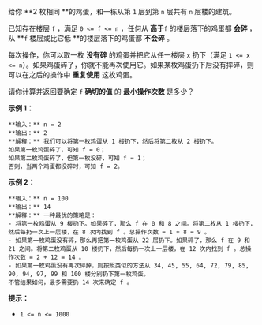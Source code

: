 给你 **2  枚相同 **的鸡蛋，和一栋从第 `1` 层到第 `n` 层共有 `n` 层楼的建筑。

已知存在楼层 `f` ，满足 `0 <= f <= n` ，任何从 **高于**`f` 的楼层落下的鸡蛋都 **会碎** ，从 **`f` 楼层或比它低
**的楼层落下的鸡蛋都 **不会碎** 。

每次操作，你可以取一枚 **没有碎** 的鸡蛋并把它从任一楼层 `x` 扔下（满足 `1 <= x <=
n`）。如果鸡蛋碎了，你就不能再次使用它。如果某枚鸡蛋扔下后没有摔碎，则可以在之后的操作中 **重复使用** 这枚鸡蛋。

请你计算并返回要确定 `f` **确切的值** 的 **最小操作次数** 是多少？



**示例 1：**

    
    
    **输入：** n = 2
    **输出：** 2
    **解释：** 我们可以将第一枚鸡蛋从 1 楼扔下，然后将第二枚从 2 楼扔下。
    如果第一枚鸡蛋碎了，可知 f = 0；
    如果第二枚鸡蛋碎了，但第一枚没碎，可知 f = 1；
    否则，当两个鸡蛋都没碎时，可知 f = 2。
    

**示例 2：**

    
    
    **输入：** n = 100
    **输出：** 14
    **解释：** 一种最优的策略是：
    - 将第一枚鸡蛋从 9 楼扔下。如果碎了，那么 f 在 0 和 8 之间。将第二枚从 1 楼扔下，然后每扔一次上一层楼，在 8 次内找到 f 。总操作次数 = 1 + 8 = 9 。
    - 如果第一枚鸡蛋没有碎，那么再把第一枚鸡蛋从 22 层扔下。如果碎了，那么 f 在 9 和 21 之间。将第二枚鸡蛋从 10 楼扔下，然后每扔一次上一层楼，在 12 次内找到 f 。总操作次数 = 2 + 12 = 14 。
    - 如果第一枚鸡蛋没有再次碎掉，则按照类似的方法从 34, 45, 55, 64, 72, 79, 85, 90, 94, 97, 99 和 100 楼分别扔下第一枚鸡蛋。
    不管结果如何，最多需要扔 14 次来确定 f 。
    



**提示：**

  * `1 <= n <= 1000`

